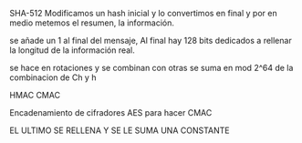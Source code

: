 
SHA-512
Modificamos un hash inicial y lo convertimos en final y por en medio metemos el resumen, la información.

se añade un 1 al final del mensaje, Al final hay 128 bits dedicados a rellenar la longitud de la información real.

se hace en rotaciones y se combinan con otras
se suma en mod 2^64 de la combinacion de Ch y h

HMAC CMAC


Encadenamiento de cifradores AES para hacer CMAC

EL ULTIMO SE RELLENA Y SE LE SUMA UNA CONSTANTE